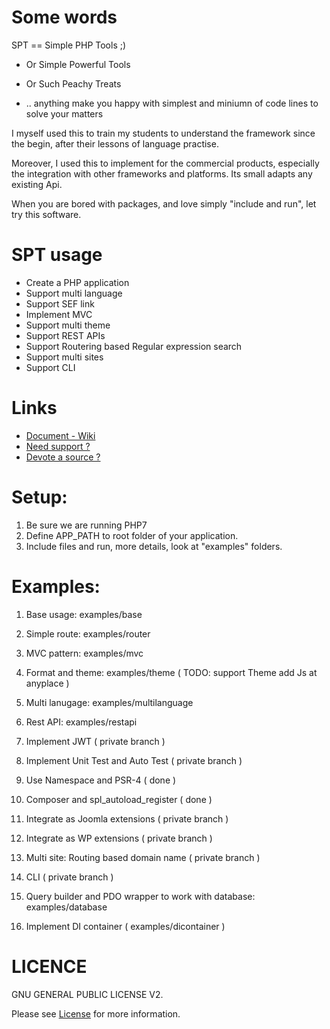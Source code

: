# Some words

SPT == Simple PHP Tools ;)

- Or Simple Powerful Tools

- Or Such Peachy Treats

- .. anything make you happy with simplest and miniumn of code lines to solve your matters

I myself used this to train my students to understand the framework since the begin, after their lessons of language practise.

Moreover, I used this to implement for the commercial products, especially the integration with other frameworks and platforms. Its small adapts any existing Api.

When you are bored with packages, and love simply "include and run", let try this software.

# SPT usage

- Create a PHP application
- Support multi language
- Support SEF link
- Implement MVC
- Support multi theme
- Support REST APIs
- Support Routering based Regular expression search
- Support multi sites
- Support CLI

# Links

- [Document - Wiki](https://github.com/smpleader/spt/wiki/)
- [Need support ?](https://github.com/smpleader/spt/issues)
- [Devote a source ?](https://github.com/smpleader/spt/pulls)

# Setup:

1. Be sure we are running PHP7
1. Define APP_PATH to root folder of your application.
2. Include files and run, more details, look at "examples" folders.

# Examples:

1. Base usage: examples/base

2. Simple route: examples/router

3. MVC pattern: examples/mvc

4. Format and theme: examples/theme ( TODO: support Theme add Js at anyplace )

5. Multi lanugage: examples/multilanguage

6. Rest API: examples/restapi

7. Implement JWT ( private branch )

8. Implement Unit Test and Auto Test ( private branch )

9. Use Namespace and  PSR-4 ( done )

10. Composer and spl_autoload_register ( done )

11. Integrate as Joomla extensions ( private branch )

12. Integrate as WP extensions ( private branch )

13.  Multi site: Routing based domain name ( private branch )

14.  CLI ( private branch )

15.  Query builder and PDO wrapper to work with database: examples/database

16. Implement DI container ( examples/dicontainer )


# LICENCE

GNU GENERAL PUBLIC LICENSE V2. 

Please see [License](https://www.gnu.org/licenses/old-licenses/gpl-2.0.en.html) for more information.